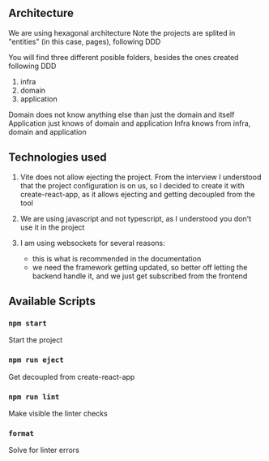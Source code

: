 ## Architecture

We are using hexagonal architecture
Note the projects are splited in "entities" (in this case, pages), following DDD

You will find three different posible folders, besides the ones created following DDD

1. infra
2. domain
3. application

Domain does not know anything else than just the domain and itself
Application just knows of domain and application
Infra knows from infra, domain and application

## Technologies used

1. Vite does not allow ejecting the project. From the interview I understood that the project configuration is on us, so I decided to create it with create-react-app, as it allows ejecting and getting decoupled from the tool

2. We are using javascript and not typescript, as I understood you don't use it in the project

3. I am using websockets for several reasons:
   - this is what is recommended in the documentation
   - we need the framework getting updated, so better off letting the backend handle it, and we just get subscribed from the frontend

## Available Scripts

### `npm start`

Start the project

### `npm run eject`

Get decoupled from create-react-app

### `npm run lint`

Make visible the linter checks

### `format`

Solve for linter errors
